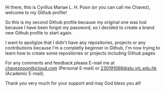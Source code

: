 Hi there, this is Cyrillus Mariae L. H. Poon (or you can call me Chavez), welcome to my Github profile!

So this is my second Github profile because my original one was lost because I have been forgot my password, so I decided to create a brand new Github profile to start again.

I want to apoligize that I didn't have any repositories, projects or any contributions because I'm a completly beginner in Github, I'm now trying to learn how to create some repositories or projects including Github pages.

For any comments and feedback please E-mail me at chavezpoon@icloud.com (Personal E-mail) or 230191066@stu.vtc.edu.hk (Academic E-mail).

Thank you very much for your support and may God bless you all!
